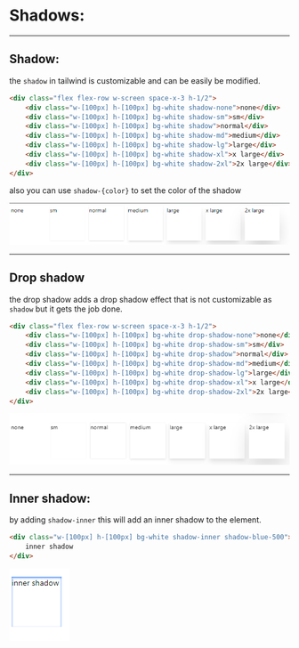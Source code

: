 <!-- @format -->

# Shadows:


---

## Shadow:

the `shadow` in tailwind is customizable and can be easily be modified.

```html
<div class="flex flex-row w-screen space-x-3 h-1/2">
	<div class="w-[100px] h-[100px] bg-white shadow-none">none</div>
	<div class="w-[100px] h-[100px] bg-white shadow-sm">sm</div>
	<div class="w-[100px] h-[100px] bg-white shadow">normal</div>
	<div class="w-[100px] h-[100px] bg-white shadow-md">medium</div>
	<div class="w-[100px] h-[100px] bg-white shadow-lg">large</div>
	<div class="w-[100px] h-[100px] bg-white shadow-xl">x large</div>
	<div class="w-[100px] h-[100px] bg-white shadow-2xl">2x large</div>
</div>
```

also you can use `shadow-{color}` to set the color of the shadow

![Shadow](Images/Shadow.png)

---

## Drop shadow

the drop shadow adds a drop shadow effect that is not customizable as `shadow` but it gets the job done.

```html
<div class="flex flex-row w-screen space-x-3 h-1/2">
	<div class="w-[100px] h-[100px] bg-white drop-shadow-none">none</div>
	<div class="w-[100px] h-[100px] bg-white drop-shadow-sm">sm</div>
	<div class="w-[100px] h-[100px] bg-white drop-shadow">normal</div>
	<div class="w-[100px] h-[100px] bg-white drop-shadow-md">medium</div>
	<div class="w-[100px] h-[100px] bg-white drop-shadow-lg">large</div>
	<div class="w-[100px] h-[100px] bg-white drop-shadow-xl">x large</div>
	<div class="w-[100px] h-[100px] bg-white drop-shadow-2xl">2x large</div>
</div>
```

![Drop shadow](Images/Drop%20shadow.png)

---

## Inner shadow:

by adding `shadow-inner` this will add an inner shadow to the element.

```html
<div class="w-[100px] h-[100px] bg-white shadow-inner shadow-blue-500">
	inner shadow
</div>
```

![Inner shadow](Images/Inner%20shadow.png)
